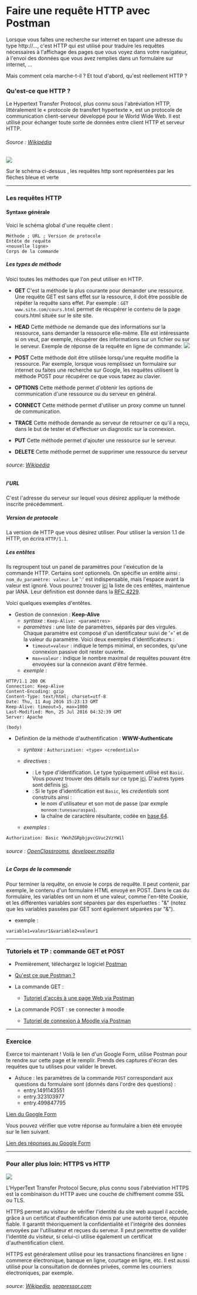 
# Faire une requête HTTP avec Postman

Lorsque vous faîtes une recherche sur internet en tapant une adresse du type http://..., c'est HTTP qui est utilisé pour traduire les requêtes nécessaires à l'affichage des pages que vous voyez dans votre navigateur, à l'envoi des données que vous avez remplies dans un formulaire sur internet, ...

Mais comment cela marche-t-il ? Et tout d'abord, qu'est réellement HTTP ?

### Qu'est-ce que HTTP ?

Le Hypertext Transfer Protocol, plus connu sous l'abréviation HTTP, littéralement le « protocole de transfert hypertexte », est un protocole de communication client-serveur développé pour le World Wide Web. Il est utilisé pour échanger toute sorte de données entre client HTTP et serveur HTTP.

###### Source : [Wikipédia](https://fr.wikipedia.org/wiki/Hypertext_Transfer_Protocol)

![](https://user.oc-static.com/files/5001_6000/5675.jpg)

Sur le schéma ci-dessus , les requêtes http sont représentées par les flèches bleue et verte

---

### Les requêtes HTTP



#### Syntaxe générale

Voici le schéma global d'une requête client : 
```
Méthode ; URL ; Version de protocole
Entête de requête
<nouvelle ligne>
Corps de la commande
```

##### Les types de méthode
Voici toutes les méthodes que l'on peut utiliser en HTTP.  


* **GET**
C'est la méthode la plus courante pour demander une ressource. Une requête GET est sans effet sur la ressource, il doit être possible de répéter la requête sans effet.
Par exemple : `GET www.site.com/cours.html` permet de récupérer le contenu de la page cours.html située sur le site site.

* **HEAD**
Cette méthode ne demande que des informations sur la ressource, sans demander la ressource elle-même.  Elle est intéressante si on veut, par exemple, récupérer des informations sur un fichier ou sur le serveur.
Exemple de réponse de la requête en ligne de commande:
![](https://i.imgur.com/NBCKGPU.png)


* **POST**
Cette méthode doit être utilisée lorsqu'une requête modifie la ressource. Par exemple, lorsque vous remplissez un formulaire sur internet ou faites une recherche sur Google, les requêtes utilisent la méthode POST pour récupérer ce que vous tapez au clavier.

* **OPTIONS**
Cette méthode permet d'obtenir les options de communication d'une ressource ou du serveur en général.

* **CONNECT**
Cette méthode permet d'utiliser un proxy comme un tunnel de communication.

* **TRACE**
Cette méthode demande au serveur de retourner ce qu'il a reçu, dans le but de tester et d'effectuer un diagnostic sur la connexion.

* **PUT**
Cette méthode permet d'ajouter une ressource sur le serveur.

* **DELETE**
Cette méthode permet de supprimer une ressource du serveur

###### source: [Wikipédia](https://fr.wikipedia.org/wiki/Hypertext_Transfer_Protocol)


##### l'URL

C'est l'adresse du serveur sur lequel vous désirez appliquer la méthode inscrite précédemment.

##### Version de protocole

La version de HTTP que vous désirez utiliser. Pour utiliser la version 1.1 de HTTP, on écrira `HTTP/1.1`.

##### Les entêtes

Ils regroupent tout un panel de paramètres pour l'exécution de la commande HTTP. Certains sont optionnels. On spécifie un entête ainsi : `nom_du_paramètre: valeur`. Le ':' est indispensable, mais l'espace avant la valeur est ignoré. Vous pourrez trouver [ici](https://www.iana.org/assignments/message-headers/message-headers.xhtml) la liste de ces entêtes, maintenue par IANA. Leur définition est donnée dans la [RFC 4229](https://tools.ietf.org/html/rfc4229).

Voici quelques exemples d'entêtes.

* Gestion de connexion : **Keep-Alive**
    * *syntaxe* : `Keep-Alive: <paramètres>`
    * *paramètres* : une liste de paramètres, séparés par des virgules. Chaque paramètre est composé d'un identificateur suivi de '=' et de la valeur du paramètre. Voici deux exemples d'identificateurs :
        * `timeout=valeur` : indique le temps minimal, en secondes, qu'une connexion passive doit rester ouverte.
        *  `max=valeur` : indique le nombre maximal de requêtes pouvant être envoyées sur la connexion avant d'être fermée. 
    * *exemple* : 
```
HTTP/1.1 200 OK
Connection: Keep-Alive
Content-Encoding: gzip
Content-Type: text/html; charset=utf-8
Date: Thu, 11 Aug 2016 15:23:13 GMT
Keep-Alive: timeout=5, max=1000
Last-Modified: Mon, 25 Jul 2016 04:32:39 GMT
Server: Apache

(body)
```
* Définition de la méthode d'authentification : **WWW-Authenticate**

    * *syntaxe* : `Authorization: <type> <credentials>`
    * *directives* : 
        * **<type>** : Le type d'identification. Le type typiquement utilisé est `Basic`. Vous pouvez trouver des détails sur ce type [ici](https://developer.mozilla.org/en-US/docs/Web/HTTP/Authentication#Basic_authentication_scheme). D'autres types sont définis [ici](http://www.iana.org/assignments/http-authschemes/http-authschemes.xhtml).
        *  **<credentials>** : Si le type d'identification est `Basic`, les *credentials* sont construits ainsi : 
            * le nom d'utilisateur et son mot de passe (par exmple `monnom:tunesauraspas`).
            * la chaîne de caractère résultante, codée en [base 64](https://developer.mozilla.org/en-US/docs/Web/API/WindowBase64/Base64_encoding_and_decoding).
     

    * *exemples* :
```
Authorization: Basic YWxhZGRpbjpvcGVuc2VzYW1l
```
###### source : [OpenClassrooms](https://openclassrooms.com/courses/les-requetes-http), [developer.mozilla](https://developer.mozilla.org/fr/docs/Web/HTTP/Headers)

##### Le Corps de la commande
Pour terminer la requête, on envoie le corps de requête. Il peut contenir, par exemple, le contenu d'un formulaire HTML envoyé en POST.
Dans le cas du formulaire, les variables ont un nom et une valeur, comme l'en-tête Cookie, et les différentes variables sont séparées par des esperluettes : "&" (notez que les variables passées par GET sont également séparées par "&").
* exemple : 
```
variable1=valeur1&variable2=valeur1
```

---

### Tutoriels et TP : commande GET et POST

* Premièrement, téléchargez le logiciel [Postman](https://www.getpostman.com/)

* [Qu'est ce que Postman ?](https://hackmd.io/4NQgjkC7R8S-Ut9J8aaZqw)

* La commande GET :
    * [Tutoriel d'accès à une page Web via Postman](https://hackmd.io/8V2llBQBThOgg7RP-JPU7A#)

* La commande POST : se connecter à moodle
    * [Tutoriel de connexion à Moodle via Postman](https://hackmd.io/JnKtnPzLSE6VjLE5p3LJbQ)


---

### Exercice

Exerce toi maintenant ! Voilà le lien d'un Google Form, utilise Postman pour te rendre sur cette page et le remplir. Prends des captures d'écran des requêtes que tu utilises pour valider le brevet.

* Astuce : les paramètres de la commande `POST` correspondant aux questions du formulaire sont (donnés dans l'ordre des questions) :
    * entry.1491143551
    * entry.323103977
    * entry.499847795

[Lien du Google Form](https://docs.google.com/forms/d/e/1FAIpQLSevVMgLC7Q9cFPuBrZ5_IZJ5oov2E-nsHR744e0Pxseq3skBA/viewform)

Vous pouvez vérifier que votre réponse au formulaire a bien été envoyée sur le lien suivant.

[Lien des réponses au Google Form](https://docs.google.com/forms/d/e/1FAIpQLSevVMgLC7Q9cFPuBrZ5_IZJ5oov2E-nsHR744e0Pxseq3skBA/viewanalytics)

---

### Pour aller plus loin: HTTPS vs HTTP

![](https://seopressor.com/wp-content/uploads/2017/07/HTTP-vs-HTTPS.png)

L'HyperText Transfer Protocol Secure, plus connu sous l'abréviation HTTPS   est la combinaison du HTTP avec une couche de chiffrement comme SSL ou TLS.

HTTPS permet au visiteur de vérifier l'identité du site web auquel il accède, grâce à un certificat d'authentification émis par une autorité tierce, réputée fiable. Il garantit théoriquement la confidentialité et l'intégrité des données envoyées par l'utilisateur et reçues du serveur. Il peut permettre de valider l'identité du visiteur, si celui-ci utilise également un certificat d'authentification client.

HTTPS est généralement utilisé pour les transactions financières en ligne : commerce électronique, banque en ligne, courtage en ligne, etc. Il est aussi utilisé pour la consultation de données privées, comme les courriers électroniques, par exemple.


###### source: [Wikipedia](https://fr.wikipedia.org/wiki/HyperText_Transfer_Protocol_Secure), [seopressor.com](https://seopressor.com/blog/http-vs-https/)
